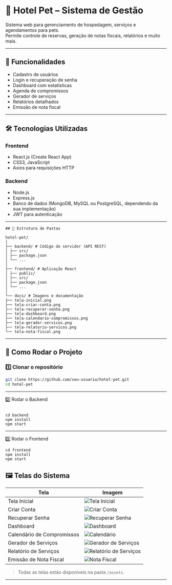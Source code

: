 # 🐾 Hotel Pet – Sistema de Gestão

Sistema web para gerenciamento de hospedagem, serviços e agendamentos para pets.  
Permite controle de reservas, geração de notas fiscais, relatórios e muito mais.

---

## 📌 Funcionalidades

- Cadastro de usuários
- Login e recuperação de senha
- Dashboard com estatísticas
- Agenda de compromissos
- Gerador de serviços
- Relatórios detalhados
- Emissão de nota fiscal

---

## 🛠 Tecnologias Utilizadas

### Frontend
- React.js (Create React App)
- CSS3, JavaScript
- Axios para requisições HTTP

### Backend
- Node.js
- Express.js
- Banco de dados (MongoDB, MySQL ou PostgreSQL, dependendo da sua implementação)
- JWT para autenticação

---
````
## 📂 Estrutura de Pastas

hotel-pet/
│
├── backend/ # Código do servidor (API REST)
│ ├── src/
│ ├── package.json
│ └── ...
│
├── frontend/ # Aplicação React
│ ├── public/
│ ├── src/
│ ├── package.json
│ └── ...
│
└── docs/ # Imagens e documentação
├── tela-inicial.png
├── tela-criar-conta.png
├── tela-recuperar-senha.png
├── tela-dashboard.png
├── tela-calendario-compromissos.png
├── tela-gerador-servicos.png
├── tela-relatorio-servicos.png
└── tela-nota-fiscal.png

````


---

## 🚀 Como Rodar o Projeto

### 1️⃣ Clonar o repositório

```bash
git clone https://github.com/seu-usuario/hotel-pet.git
cd hotel-pet
````

---
 2️⃣ Rodar o Backend

````

cd backend
npm install
npm start
````

---
3️⃣ Rodar o Frontend
````
cd frontend
npm install
npm start
````
## 🖼 Telas do Sistema

| Tela | Imagem |
|------|--------|
| Tela Inicial | ![Tela Inicial](https://github.com/FernandoJesuss/pethotel-frontend/blob/main/src/assets/tela%20inicial.png) |
| Criar Conta | ![Criar Conta](https://github.com/FernandoJesuss/pethotel-frontend/blob/main/src/assets/tela%20criar%20conta.png) |
| Recuperar Senha | ![Recuperar Senha](https://github.com/FernandoJesuss/pethotel-frontend/blob/main/src/assets/tela%20recperar%20senha.png) |
| Dashboard | ![Dashboard](https://github.com/FernandoJesuss/pethotel-frontend/blob/main/src/assets/tela%20dashboard.png) |
| Calendário de Compromissos | ![Calendário](https://github.com/FernandoJesuss/pethotel-frontend/blob/main/src/assets/tela%20calendario%20de%20compromisso%20.png) |
| Gerador de Serviços | ![Gerador de Serviços](https://github.com/FernandoJesuss/pethotel-frontend/blob/main/src/assets/Gerador%20de%20servico.png) |
| Relatório de Serviços | ![Relatório de Serviços](https://github.com/FernandoJesuss/pethotel-frontend/blob/main/src/assets/tela%20relatorio%20de%20servi%C3%A7os.png) |
| Emissão de Nota Fiscal | ![Nota Fiscal](https://github.com/FernandoJesuss/pethotel-frontend/blob/main/src/assets/Emiss%C3%A3o%20de%20Nota%20Fiscal.png) |

> Todas as telas estão disponíveis na pasta `/assets`.

---



